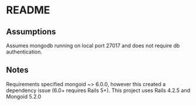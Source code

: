 # README

## Assumptions
Assumes mongodb running on local port 27017 and does not require db authentication.

## Notes
Requirements specified mongoid ~> 6.0.0, however this created a dependency issue (6.0+ requires Rails 5+).  This project uses Rails 4.2.5 and Mongoid 5.2.0